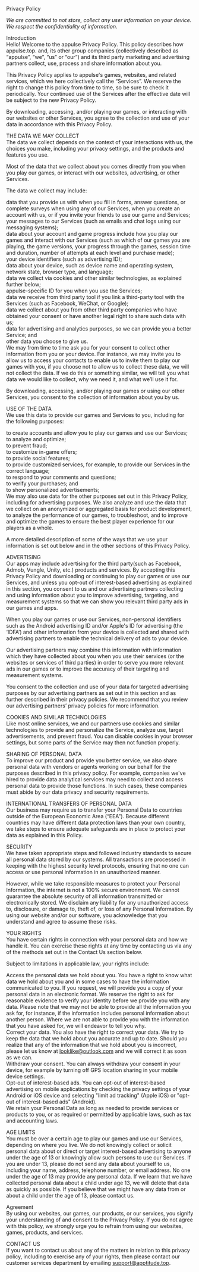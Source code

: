 

Privacy Policy

*We are committed to not store, collect any user information on your device. We respect the confidentiality of information.*

Introduction  
Hello\! Welcome to the appulse Privacy Policy. This policy describes how appulse.top. and, its other group companies (collectively described as “appulse”, “we”, “us” or “our”) and its third party marketing and advertising partners collect, use, process and share information about you.

This Privacy Policy applies to appulse's games, websites, and related services, which we here collectively call the “Services”. We reserve the right to change this policy from time to time, so be sure to check it periodically. Your continued use of the Services after the effective date will be subject to the new Privacy Policy.

By downloading, accessing, and/or playing our games, or interacting with our websites or other Services, you agree to the collection and use of your data in accordance with this Privacy Policy.

THE DATA WE MAY COLLECT  
The data we collect depends on the context of your interactions with us, the choices you make, including your privacy settings, and the products and features you use.

Most of the data that we collect about you comes directly from you when you play our games, or interact with our websites, advertising, or other Services.

The data we collect may include:

data that you provide us with when you fill in forms, answer questions, or complete surveys when using any of our Services, when you create an account with us, or if you invite your friends to use our game and Services;  
your messages to our Services (such as emails and chat logs using our messaging systems);  
data about your account and game progress include how you play our games and interact with our Services (such as which of our games you are playing, the game versions, your progress through the games, session time and duration, number of attempts at each level and purchase made);  
your device identifiers (such as advertising ID);  
data about your device, such as device name and operating system, network state, browser type, and language;  
data we collect via cookies and other similar technologies, as explained further below;  
appulse-specific ID for you when you use the Services;  
data we receive from third party tool if you link a third-party tool with the Services (such as Facebook, WeChat, or Google);  
data we collect about you from other third party companies who have obtained your consent or have another legal right to share such data with us;  
data for advertising and analytics purposes, so we can provide you a better Service; and  
other data you choose to give us.  
We may from time to time ask you for your consent to collect other information from you or your device. For instance, we may invite you to allow us to access your contacts to enable us to invite them to play our games with you, if you choose not to allow us to collect these data, we will not collect the data. If we do this or something similar, we will tell you what data we would like to collect, why we need it, and what we’ll use it for.

By downloading, accessing, and/or playing our games or using our other Services, you consent to the collection of information about you by us.

USE OF THE DATA  
We use this data to provide our games and Services to you, including for the following purposes:

to create accounts and allow you to play our games and use our Services;  
to analyze and optimize;  
to prevent fraud;  
to customize in-game offers;  
to provide social features;  
to provide customized services, for example, to provide our Services in the correct language;  
to respond to your comments and questions;  
to verify your purchases; and  
to show personalized advertisements;  
We may also use data for the other purposes set out in this Privacy Policy, including for advertising purposes. We also analyze and use the data that we collect on an anonymized or aggregated basis for product development, to analyze the performance of our games, to troubleshoot, and to improve and optimize the games to ensure the best player experience for our players as a whole.

A more detailed description of some of the ways that we use your information is set out below and in the other sections of this Privacy Policy.

ADVERTISING  
Our apps may include advertising for the third party(such as Facebook, Admob, Vungle, Unity, etc.) products and services. By accepting this Privacy Policy and downloading or continuing to play our games or use our Services, and unless you opt-out of interest-based advertising as explained in this section, you consent to us and our advertising partners collecting and using information about you to improve advertising, targeting, and measurement systems so that we can show you relevant third party ads in our games and apps.

When you play our games or use our Services, non-personal identifiers such as the Android advertising ID and/or Apple's ID for advertising (the ‘IDFA’) and other information from your device is collected and shared with advertising partners to enable the technical delivery of ads to your device.

Our advertising partners may combine this information with information which they have collected about you when you use their services (or the websites or services of third parties) in order to serve you more relevant ads in our games or to improve the accuracy of their targeting and measurement systems.

You consent to the collection and use of your data for targeted advertising purposes by our advertising partners as set out in this section and as further described in their privacy policies. We recommend that you review our advertising partners’ privacy policies for more information.

COOKIES AND SIMILAR TECHNOLOGIES  
Like most online services, we and our partners use cookies and similar technologies to provide and personalize the Service, analyze use, target advertisements, and prevent fraud. You can disable cookies in your browser settings, but some parts of the Service may then not function properly.

SHARING OF PERSONAL DATA  
To improve our product and provide you better service, we also share personal data with vendors or agents working on our behalf for the purposes described in this privacy policy. For example, companies we've hired to provide data analytical services may need to collect and access personal data to provide those functions. In such cases, these companies must abide by our data privacy and security requirements.

INTERNATIONAL TRANSFERS OF PERSONAL DATA  
Our business may require us to transfer your Personal Data to countries outside of the European Economic Area (“EEA”). Because different countries may have different data protection laws than your own country, we take steps to ensure adequate safeguards are in place to protect your data as explained in this Policy.

SECURITY  
We have taken appropriate steps and followed industry standards to secure all personal data stored by our systems. All transactions are processed in keeping with the highest security level protocols, ensuring that no one can access or use personal information in an unauthorized manner.

However, while we take responsible measures to protect your Personal Information, the internet is not a 100% secure environment. We cannot guarantee the absolute security of all information transmitted or electronically stored. We disclaim any liability for any unauthorized access to, disclosure, or damage to, theft of, or loss of any Personal Information. By using our website and/or our software, you acknowledge that you understand and agree to assume these risks.

YOUR RIGHTS  
You have certain rights in connection with your personal data and how we handle it. You can exercise these rights at any time by contacting us via any of the methods set out in the Contact Us section below.

Subject to limitations in applicable law, your rights include:

Access the personal data we hold about you. You have a right to know what data we hold about you and in some cases to have the information communicated to you. If you request, we will provide you a copy of your personal data in an electronic format. We reserve the right to ask for reasonable evidence to verify your identity before we provide you with any data. Please note that we may not be able to provide all the information you ask for, for instance, if the information includes personal information about another person. Where we are not able to provide you with the information that you have asked for, we will endeavor to tell you why.  
Correct your data. You also have the right to correct your data. We try to keep the data that we hold about you accurate and up to date. Should you realize that any of the information that we hold about you is incorrect, please let us know at looklike@outlook.com and we will correct it as soon as we can.  
Withdraw your consent. You can always withdraw your consent in your device, for example by turning off GPS location sharing in your mobile device settings.  
Opt-out of interest-based ads. You can opt-out of interest-based advertising on mobile applications by checking the privacy settings of your Android or iOS device and selecting "limit ad tracking" (Apple iOS) or "opt-out of interest-based ads" (Android).  
We retain your Personal Data as long as needed to provide services or products to you, or as required or permitted by applicable laws, such as tax and accounting laws.

AGE LIMITS  
You must be over a certain age to play our games and use our Services, depending on where you live. We do not knowingly collect or solicit personal data about or direct or target interest-based advertising to anyone under the age of 13 or knowingly allow such persons to use our Services.  If you are under 13, please do not send any data about yourself to us, including your name, address, telephone number, or email address.  No one under the age of 13 may provide any personal data.  If we learn that we have collected personal data about a child under age 13, we will delete that data as quickly as possible.  If you believe that we might have any data from or about a child under the age of 13, please contact us.

Agreement  
By using our websites, our games, our products, or our services, you signify your understanding of and consent to the Privacy Policy. If you do not agree with this policy, we strongly urge you to refrain from using our websites, games, products, and services.

CONTACT US  
If you want to contact us about any of the matters in relation to this privacy policy, including to exercise any of your rights, then please contact our customer services department by emailing support@apptitude.top.

